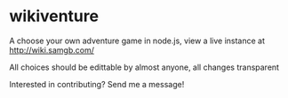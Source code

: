 wikiventure
===========

A choose your own adventure game in node.js, view a live instance at http://wiki.samgb.com/

All choices should be edittable by almost anyone, all changes transparent

Interested in contributing? Send me a message!
